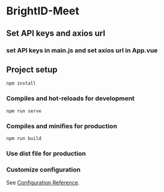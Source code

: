# BrightID-Meet

## Set API keys and axios url

### set API keys in main.js and set axios url in App.vue

## Project setup

```
npm install
```

### Compiles and hot-reloads for development

```
npm run serve
```

### Compiles and minifies for production

```
npm run build
```

### Use dist file for production

### Customize configuration

See [Configuration Reference](https://cli.vuejs.org/config/).
